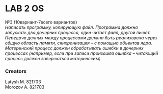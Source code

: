 # LAB 2 OS

№3 (10вариант-7всего вариантов)\
*Написать программу, копирующую файл. Программа должна запускать
два дочерних процесса, один читает файл, другой пишет. Передача данных
между процессами должна быть реализована через общую область
памяти, синхронизация – с помощью объектов ядра. Материнский процесс
должен обрабатывать ошибки в дочерних процессах (например, если при
записи произошла ошибка – читающий процесс должен завершаться
материнским).*


### Creators
Latysh M. 821703\
Morozov A. 821703

